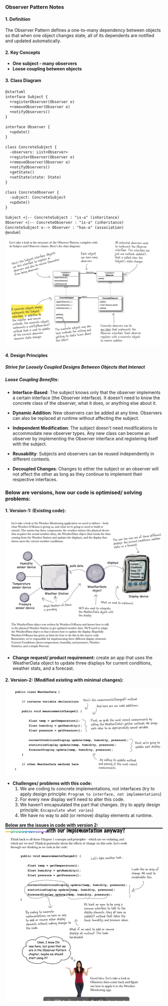 ### Observer Pattern Notes

#### 1. Definition
The Observer Pattern defines a one-to-many dependency between objects so that when one object changes state, all of its dependents are notified and updated automatically.

#### 2. Key Concepts
- **One subject - many observers**
- **Loose coupling between objects**

#### 3. Class Diagram
```plantuml
@startuml
interface Subject {
  +registerObserver(Observer o)
  +removeObserver(Observer o)
  +notifyObservers()
}

interface Observer {
  +update()
}

class ConcreteSubject {
  -observers: List<Observer>
  +registerObserver(Observer o)
  +removeObserver(Observer o)
  +notifyObservers()
  +getState()
  +setState(state: State)
}

class ConcreteObserver {
  -subject: ConcreteSubject
  +update()
}

Subject <|-- ConcreteSubject : "is-a" (inheritance)
Observer <|-- ConcreteObserver : "is-a" (inheritance)
ConcreteSubject o--> Observer : "has-a" (association)
@enduml
```
![Design Principles](images/design-principles-used.png)

#### 4. Design Principles

##### Strive for Loosely Coupled Designs Between Objects that Interact

##### Loose Coupling Benefits:

- **Interface-Based**: The subject knows only that the observer implements a certain interface (the Observer interface). It doesn’t need to know the concrete class of the observer, what it does, or anything else about it.

- **Dynamic Addition**: New observers can be added at any time. Observers can also be replaced at runtime without affecting the subject.

- **Independent Modification**: The subject doesn't need modifications to accommodate new observer types. Any new class can become an observer by implementing the Observer interface and registering itself with the subject.

- **Reusability**: Subjects and observers can be reused independently in different contexts.

- **Decoupled Changes**: Changes to either the subject or an observer will not affect the other as long as they continue to implement their respective interfaces.


### Below are versions, how our code is optimised/ solving problems:

#### 1. Version-1: (Existing code):

![weather-o-rama-init-proj](images/initial-code.png)
- **Change request/ product requirement:** create an app
  that uses the WeatherData object to update three displays for current conditions, weather stats, and a forecast.

#### 2. Version-2: (Modified existing with minimal changes):
![v2-weather-o-rama](images/v2.png)
- **Challenges/ problems with this code:**
  1. We are coding to concrete implementations, not interfaces (try to apply design principle: `Program to interface, not implementations`)
  2. For every new display we’ll need to
     alter this code.
  3. We haven’t encapsulated the part that
     changes. (try to apply design principle: `Encapsulate what varies`)
  4. We have no way to add (or remove)
     display elements at runtime.

**Below are the issues in code with version 2:**
![issues-with-v2](images/issues-with-v2.png)